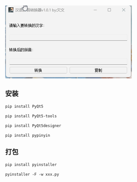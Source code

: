 ![使用方法](https://github.com/fktoday/images/blob/859f679923d438205d84e809c859d52b4574b98b/pinyin.gif)

## 安装

`pip install PyQt5`

`pip install PyQt5-tools`

`pip install PyQt5designer`

`pip install pypinyin`

## 打包

`pip install pyinstaller`

`pyinstaller -F -w xxx.py`
